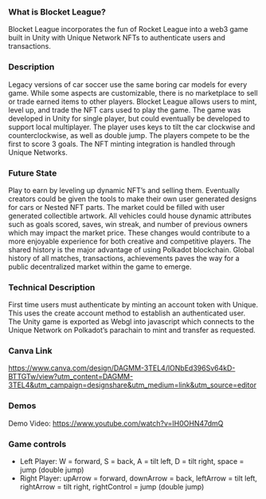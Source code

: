 ### What is Blocket League?
Blocket League incorporates the fun of Rocket League into a web3 game built in Unity with Unique Network NFTs to authenticate users and transactions.

### Description
Legacy versions of car soccer use the same boring car models for every game. While some aspects are customizable, there is no marketplace to sell or trade earned items to other players. Blocket League allows users to mint, level up, and trade the NFT cars used to play the game. The game was developed in Unity for single player, but could eventually be developed to support local multiplayer. The player uses keys to tilt the car clockwise and counterclockwise, as well as double jump. The players compete to be the first to score 3 goals. 
The NFT minting integration is handled through Unique Networks.
### Future State
Play to earn by leveling up dynamic NFT’s and selling them. Eventually creators could be given the tools to make their own user generated designs for cars or Nested NFT parts. The market could be filled with user generated collectible artwork. All vehicles could house dynamic attributes such as goals scored, saves, win streak, and number of previous owners which may impact the market price. These changes would contribute to a more enjoyable experience for both creative and competitive players. The shared history is the major advantage of using Polkadot blockchain. Global history of all matches, transactions, achievements paves the way for a public decentralized market within the game to emerge.

### Technical Description
First time users must authenticate by minting an account token with Unique. This uses the create account method to establish an authenticated user. The Unity game is exported as Webgl into javascript which connects to the Unique Network on Polkadot’s parachain to mint and transfer as requested.

### Canva Link
https://www.canva.com/design/DAGMM-3TEL4/lONbEd396Sv64kD-BTTGTw/view?utm_content=DAGMM-3TEL4&utm_campaign=designshare&utm_medium=link&utm_source=editor

### Demos
Demo Video: https://www.youtube.com/watch?v=IH0OHN47dmQ


### Game controls
- Left Player: W = forward, S = back, A = tilt left, D = tilt right, space = jump (double jump)
- Right Player: upArrow = forward, downArrow = back, leftArrow = tilt left, rightArrow = tilt right, rightControl = jump (double jump)